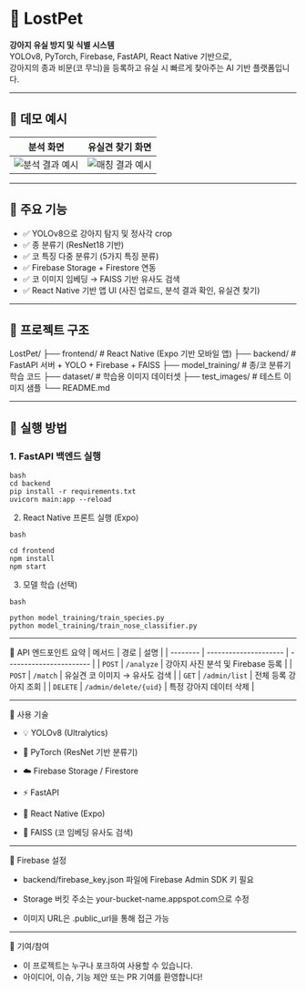 # 🐾 LostPet

**강아지 유실 방지 및 식별 시스템**  
YOLOv8, PyTorch, Firebase, FastAPI, React Native 기반으로,  
강아지의 종과 비문(코 무늬)을 등록하고 유실 시 빠르게 찾아주는 AI 기반 플랫폼입니다.

---

## 📸 데모 예시

| 분석 화면 | 유실견 찾기 화면 |
|-----------|------------------|
| ![분석 결과 예시](https://your-url.com/sample_analysis.png) | ![매칭 결과 예시](https://your-url.com/sample_match.png) |

---

## 🔧 주요 기능

- ✅ YOLOv8으로 강아지 탐지 및 정사각 crop
- ✅ 종 분류기 (ResNet18 기반)
- ✅ 코 특징 다중 분류기 (5가지 특징 분류)
- ✅ Firebase Storage + Firestore 연동
- ✅ 코 이미지 임베딩 → FAISS 기반 유사도 검색
- ✅ React Native 기반 앱 UI (사진 업로드, 분석 결과 확인, 유실견 찾기)

---

## 📁 프로젝트 구조

LostPet/
├── frontend/ # React Native (Expo 기반 모바일 앱)
├── backend/ # FastAPI 서버 + YOLO + Firebase + FAISS
├── model_training/ # 종/코 분류기 학습 코드
├── dataset/ # 학습용 이미지 데이터셋
├── test_images/ # 테스트 이미지 샘플
└── README.md



---

## 🚀 실행 방법

### 1. FastAPI 백엔드 실행
```
bash
cd backend
pip install -r requirements.txt
uvicorn main:app --reload
```
2. React Native 프론트 실행 (Expo)
```
bash

cd frontend
npm install
npm start
```
3. 모델 학습 (선택)
```
bash

python model_training/train_species.py
python model_training/train_nose_classifier.py
```

---

📮 API 엔드포인트 요약
| 메서드      | 경로                    | 설명                      |
| -------- | --------------------- | ----------------------- |
| `POST`   | `/analyze`            | 강아지 사진 분석 및 Firebase 등록 |
| `POST`   | `/match`              | 유실견 코 이미지 → 유사도 검색      |
| `GET`    | `/admin/list`         | 전체 등록 강아지 조회            |
| `DELETE` | `/admin/delete/{uid}` | 특정 강아지 데이터 삭제           |

---

🧠 사용 기술

* 💡 YOLOv8 (Ultralytics)

* 🧠 PyTorch (ResNet 기반 분류기)

* ☁️ Firebase Storage / Firestore

* ⚡ FastAPI

* 📱 React Native (Expo)

* 🧭 FAISS (코 임베딩 유사도 검색)

---

🔐 Firebase 설정

* backend/firebase_key.json 파일에 Firebase Admin SDK 키 필요

* Storage 버킷 주소는 your-bucket-name.appspot.com으로 수정

* 이미지 URL은 .public_url을 통해 접근 가능

---
📢 기여/참여
* 이 프로젝트는 누구나 포크하여 사용할 수 있습니다.
* 아이디어, 이슈, 기능 제안 또는 PR 기여를 환영합니다!